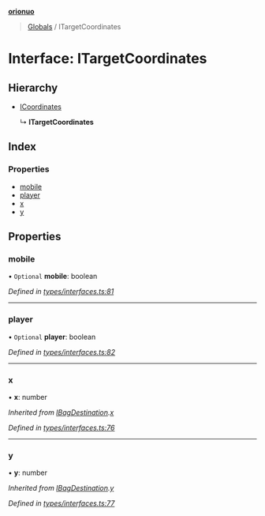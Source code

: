 **[orionuo](../README.md)**

> [Globals](../globals.md) / ITargetCoordinates

# Interface: ITargetCoordinates

## Hierarchy

* [ICoordinates](icoordinates.md)

  ↳ **ITargetCoordinates**

## Index

### Properties

* [mobile](itargetcoordinates.md#mobile)
* [player](itargetcoordinates.md#player)
* [x](itargetcoordinates.md#x)
* [y](itargetcoordinates.md#y)

## Properties

### mobile

• `Optional` **mobile**: boolean

*Defined in [types/interfaces.ts:81](https://github.com/msviha/orionuo/blob/0a4af4e/src/types/interfaces.ts#L81)*

___

### player

• `Optional` **player**: boolean

*Defined in [types/interfaces.ts:82](https://github.com/msviha/orionuo/blob/0a4af4e/src/types/interfaces.ts#L82)*

___

### x

•  **x**: number

*Inherited from [IBagDestination](ibagdestination.md).[x](ibagdestination.md#x)*

*Defined in [types/interfaces.ts:76](https://github.com/msviha/orionuo/blob/0a4af4e/src/types/interfaces.ts#L76)*

___

### y

•  **y**: number

*Inherited from [IBagDestination](ibagdestination.md).[y](ibagdestination.md#y)*

*Defined in [types/interfaces.ts:77](https://github.com/msviha/orionuo/blob/0a4af4e/src/types/interfaces.ts#L77)*
